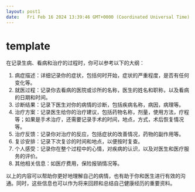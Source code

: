 ```yaml
---
layout: post1
date:   Fri Feb 16 2024 13:39:46 GMT+0000 (Coordinated Universal Time)
---
```

# template

在记录生病、看病和治疗的过程时，你可以参考以下的大纲：

1. 病症描述：详细记录你的症状，包括何时开始，症状的严重程度，是否有任何变化等。
2. 就医过程：记录你去看病的医院或诊所的名称，医生的姓名和职称，以及看病的日期和时间。
3. 诊断结果：记录下医生对你的病情的诊断，包括疾病名称，病因，病理等。
4. 治疗方案：记录医生给你的治疗建议，包括药物名称，剂量，使用方法，疗程等；如果是手术治疗，还需要记录手术的时间，地点，方式，术后恢复情况等。
5. 治疗反馈：记录你对治疗的反应，包括症状的改善情况，药物的副作用等。
6. 复诊安排：记录下次复诊的时间和地点，以便按时复查。
7. 个人感受：记录你在整个过程中的心情，对疾病的认识，以及对医生和医疗服务的评价。
8. 其他相关信息：如医疗费用，保险报销情况等。

以上的内容可以帮助你更好地理解自己的病情，也有助于你和医生进行有效的沟通。同时，这些信息也可以作为将来回顾和总结自己健康经历的重要资料。